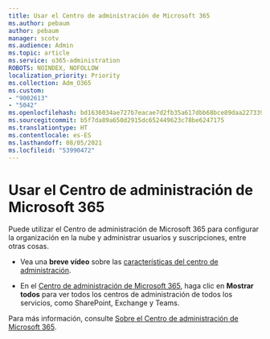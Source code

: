 ```yaml
---
title: Usar el Centro de administración de Microsoft 365
ms.author: pebaum
author: pebaum
manager: scotv
ms.audience: Admin
ms.topic: article
ms.service: o365-administration
ROBOTS: NOINDEX, NOFOLLOW
localization_priority: Priority
ms.collection: Adm_O365
ms.custom:
- "9002613"
- "5042"
ms.openlocfilehash: bd1636034ae727b7eacae7d2fb35a617dbb68bce89daa227339143b735f2a884
ms.sourcegitcommit: b5f7da89a650d2915dc652449623c78be6247175
ms.translationtype: HT
ms.contentlocale: es-ES
ms.lasthandoff: 08/05/2021
ms.locfileid: "53990472"
---
```

# <a name="using-the-microsoft-365-admin-center"></a>Usar el Centro de administración de Microsoft 365

Puede utilizar el Centro de administración de Microsoft 365 para configurar la organización en la nube y administrar usuarios y suscripciones, entre otras cosas.

- Vea una **breve vídeo** sobre las [características del centro de administración](https://www.microsoft.com/videoplayer/embed/RWfvDL).

- En el [Centro de administración de Microsoft 365](https://admin.microsoft.com/AdminPortal/Home#/homepage), haga clic en **Mostrar todos** para ver todos los centros de administración de todos los servicios, como SharePoint, Exchange y Teams.

Para más información, consulte [Sobre el Centro de administración de Microsoft 365](https://docs.microsoft.com/microsoft-365/admin/admin-overview/about-the-admin-center).
